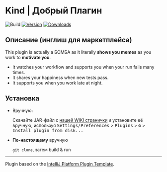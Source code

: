 # Kind | Добрый Плагин

![Build](https://github.com/berezhkoE/Kind/workflows/Build/badge.svg)
[![Version](https://img.shields.io/jetbrains/plugin/v/PLUGIN_ID.svg)](https://plugins.jetbrains.com/plugin/PLUGIN_ID)
[![Downloads](https://img.shields.io/jetbrains/plugin/d/PLUGIN_ID.svg)](https://plugins.jetbrains.com/plugin/PLUGIN_ID)

## Описание (инглиш для маркетплейса)
<!-- Plugin description -->
This plugin is actually a БОМБА as it literally **shows you memes** as you work to **motivate you**.


- It watches your workflow and supports you when your run fails many times. 
- It shares your happiness when new tests pass. 
- It supports you when you work late at night. 
<!-- Plugin description end -->

## Установка
- Вручную:

  Скачайте JAR-файл с [нашей WIKI странички](https://wiki.compscicenter.ru/index.php/%D0%94%D0%BE%D0%B1%D1%80%D1%8B%D0%B9_%D0%BF%D0%BB%D0%B0%D0%B3%D0%B8%D0%BD) и установите её вручную, используя
  <kbd>Settings/Preferences</kbd> > <kbd>Plugins</kbd> > <kbd>⚙️</kbd> > <kbd>Install plugin from disk...</kbd>

- **По-настоящему** вручную

  `git clone`, затем build & run
---
Plugin based on the [IntelliJ Platform Plugin Template][template].

[template]: https://github.com/JetBrains/intellij-platform-plugin-template
